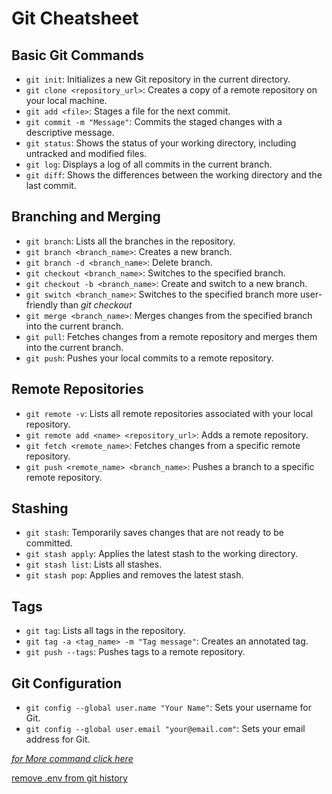 # Git Cheatsheet

## Basic Git Commands

- `git init`: Initializes a new Git repository in the current directory.
- `git clone <repository_url>`: Creates a copy of a remote repository on your local machine.
- `git add <file>`: Stages a file for the next commit.
- `git commit -m "Message"`: Commits the staged changes with a descriptive message.
- `git status`: Shows the status of your working directory, including untracked and modified files.
- `git log`: Displays a log of all commits in the current branch.
- `git diff`: Shows the differences between the working directory and the last commit.

## Branching and Merging

- `git branch`: Lists all the branches in the repository.
- `git branch <branch_name>`: Creates a new branch.
- `git branch -d <branch_name>`: Delete branch.
- `git checkout <branch_name>`: Switches to the specified branch.
- `git checkout -b <branch_name>`: Create and switch to a new branch.
- `git switch <branch_name>`: Switches to the specified branch more user-friendly than *git checkout*
- `git merge <branch_name>`: Merges changes from the specified branch into the current branch.
- `git pull`: Fetches changes from a remote repository and merges them into the current branch.
- `git push`: Pushes your local commits to a remote repository.

## Remote Repositories

- `git remote -v`: Lists all remote repositories associated with your local repository.
- `git remote add <name> <repository_url>`: Adds a remote repository.
- `git fetch <remote_name>`: Fetches changes from a specific remote repository.
- `git push <remote_name> <branch_name>`: Pushes a branch to a specific remote repository.

<!--## Undoing Changes

- `git reset <file>`: Unstages a file.
- `git reset --hard <commit_hash>`: Resets the repository to a specific commit, discarding all changes after that commit.
- `git revert <commit_hash>`: Creates a new commit that undoes the changes made in a specific commit.-->

## Stashing

- `git stash`: Temporarily saves changes that are not ready to be committed.
- `git stash apply`: Applies the latest stash to the working directory.
- `git stash list`: Lists all stashes.
- `git stash pop`: Applies and removes the latest stash.

## Tags

- `git tag`: Lists all tags in the repository.
- `git tag -a <tag_name> -m "Tag message"`: Creates an annotated tag.
- `git push --tags`: Pushes tags to a remote repository.

## Git Configuration

- `git config --global user.name "Your Name"`: Sets your username for Git.
- `git config --global user.email "your@email.com"`: Sets your email address for Git.

*[for More command click here](https://ndpsoftware.com/git-cheatsheet.html#loc=index;)*

[remove .env from git history](https://algerwrites.medium.com/how-to-remove-env-from-git-commit-history-1d594917b376)